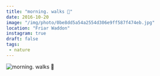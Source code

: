 ```yaml
---
title: "morning. walks 🍃"
date: 2016-10-20
image: "/img/photo/0be8dd5a54a2554d306e9ff587f474eb.jpg"
location: "Friar Waddon"
instagram: true
draft: false
tags:
 - nature
---
```


![morning. walks 🍃](/img/photo/0be8dd5a54a2554d306e9ff587f474eb.jpg)
